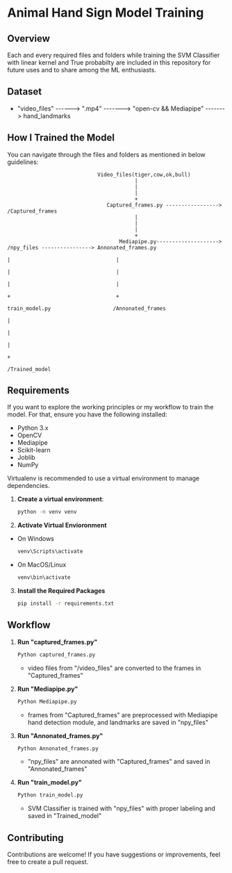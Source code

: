 # Animal Hand Sign Model Training

## Overview

Each and every required files and folders while training the SVM Classifier with linear kernel and True probabilty are included in this repository for future uses and to share among the ML enthusiasts.


## Dataset

- "video_files" ------> ".mp4" -------> "open-cv && Mediapipe" -------> hand_landmarks


## How I Trained the Model

You can navigate through the files and folders as mentioned in below guidelines:

                                 Video_files(tiger,cow,ok,bull)
                                             |
                                             |
                                             |
                                             +
                                    Captured_frames.py -----------------> /Captured_frames
                                             |
                                             |
                                             |
                                             +
                                        Mediapipe.py--------------------> /npy_files ----------------> Annonated_frames.py
                                                                              |                                  |
                                                                              |                                  |
                                                                              |                                  |
                                                                              +                                  +
                                                                        train_model.py                    /Annonated_frames
                                                                              |
                                                                              |
                                                                              |
                                                                              +
                                                                        /Trained_model



## Requirements

If you want to explore the working principles or my workflow to train the model. For that, ensure you have the following installed:

- Python 3.x
- OpenCV
- Mediapipe
- Scikit-learn
- Joblib
- NumPy

Virtualenv is recommended to use a virtual environment to manage dependencies.

1. **Create a virtual environment**:
   ```bash
   python -m venv venv
   ```
2. **Activate Virtual Envioronment**
- On Windows
  
   ```bash
   venv\Scripts\activate
   ```
- On MacOS/Linux
  
    ```bash
   venv\bin\activate
   ```

3. **Install the Required Packages**

   ```bash
   pip install -r requirements.txt
   ```


## Workflow


1. **Run "captured_frames.py"**
   
   ```bash
   Python captured_frames.py
   ```
   - video files from "/video_files" are converted to the frames in "Captured_frames"


3. **Run "Mediapipe.py"**
   
   ```bash
   Python Mediapipe.py
   ```
   - frames from "Captured_frames" are preprocessed with Mediapipe hand detection module, and landmarks are saved in "npy_files"


5. **Run "Annonated_frames.py"**
   
   ```bash
   Python Annonated_frames.py
   ```
   - "npy_files" are annonated with "Captured_frames" and saved in "Annonated_frames"


7. **Run "train_model.py"**
   
    ```bash
   Python train_model.py
   ```
    - SVM Classifier is trained with "npy_files" with proper labeling and saved in "Trained_model"

   


## Contributing

   
Contributions are welcome! If you have suggestions or improvements, feel free to create a pull request.
